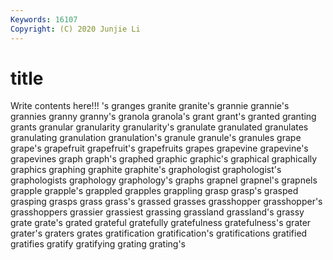 ```yaml
---
Keywords: 16107
Copyright: (C) 2020 Junjie Li
---
```


# title

Write contents here!!!
's 
granges 
granite 
granite's 
grannie 
grannie's
grannies 
granny 
granny's 
granola 
granola's 
grant 
grant's 
granted 
granting 
grants
granular 
granularity 
granularity's 
granulate 
granulated 
granulates 
granulating 
granulation 
granulation's 
granule
granule's 
granules 
grape 
grape's 
grapefruit 
grapefruit's 
grapefruits 
grapes 
grapevine 
grapevine's
grapevines 
graph 
graph's 
graphed 
graphic 
graphic's 
graphical 
graphically 
graphics 
graphing
graphite 
graphite's 
graphologist 
graphologist's 
graphologists 
graphology 
graphology's 
graphs 
grapnel 
grapnel's
grapnels 
grapple 
grapple's 
grappled 
grapples 
grappling 
grasp 
grasp's 
grasped 
grasping
grasps 
grass 
grass's 
grassed 
grasses 
grasshopper 
grasshopper's 
grasshoppers 
grassier 
grassiest
grassing 
grassland 
grassland's 
grassy 
grate 
grate's 
grated 
grateful 
gratefully 
gratefulness
gratefulness's 
grater 
grater's 
graters 
grates 
gratification 
gratification's 
gratifications 
gratified 
gratifies
gratify 
gratifying 
grating 
grating's 
